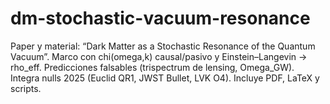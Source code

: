 # dm-stochastic-vacuum-resonance
Paper y material: “Dark Matter as a Stochastic Resonance of the Quantum Vacuum”. Marco con chi(omega,k) causal/pasivo y Einstein–Langevin -> rho_eff. Predicciones falsables (trispectrum de lensing, Omega_GW). Integra nulls 2025 (Euclid QR1, JWST Bullet, LVK O4). Incluye PDF, LaTeX y scripts.
